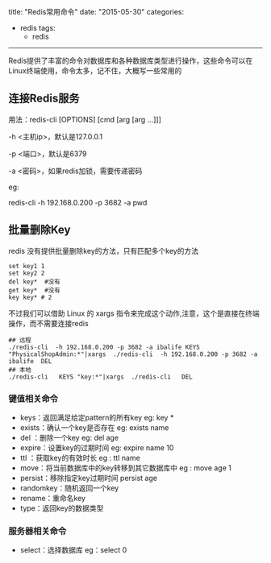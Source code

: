 title:  "Redis常用命令"
date: "2015-05-30"
categories:
  - redis
tags:
    - redis
---

Redis提供了丰富的命令对数据库和各种数据库类型进行操作，这些命令可以在Linux终端使用，命令太多，记不住，大概写一些常用的

## 连接Redis服务

用法：redis-cli [OPTIONS] [cmd [arg [arg ...]]]

-h <主机ip>，默认是127.0.0.1

-p <端口>，默认是6379

-a <密码>，如果redis加锁，需要传递密码

eg:

redis-cli -h 192.168.0.200 -p 3682 -a pwd

## 批量删除Key

redis 没有提供批量删除key的方法，只有匹配多个key的方法

```
set key1 1
set key2 2
del key*  #没有
get key*  #没有
key key* # 2
```

不过我们可以借助 Linux 的 xargs 指令来完成这个动作,注意，这个是直接在终端操作，而不需要连接redis
```
## 远程
./redis-cli  -h 192.168.0.200 -p 3682 -a ibalife KEYS "PhysicalShopAdmin:*"|xargs  ./redis-cli  -h 192.168.0.200 -p 3682 -a ibalife  DEL
## 本地
./redis-cli   KEYS "key:*"|xargs  ./redis-cli   DEL
```
### 键值相关命令


- keys：返回满足给定pattern的所有key   eg:  key *
- exists：确认一个key是否存在   eg:  exists  name
- del ：删除一个key    eg: del  age
- expire：设置key的过期时间  eg: expire  name 10
- ttl  ：获取key的有效时长   eg :  ttl name
- move：将当前数据库中的key转移到其它数据库中  eg : move age 1
- persist：移除指定key过期时间   persist age
- randomkey：随机返回一个key
- rename：重命名key
- type：返回key的数据类型



### 服务器相关命令

- select：选择数据库  eg：select 0
